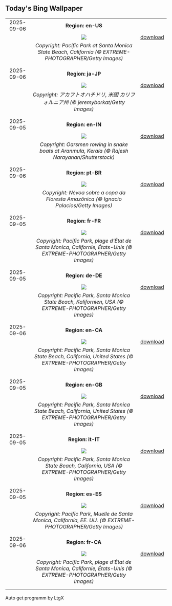 ## Today's Bing Wallpaper
|      |      |      |
| :----: | :----: | :----: |
|2025-09-06|**Region: en-US**||
||![](https://www.bing.com/th?id=OHR.SunsetPier_EN-US7261804528_UHD.jpg&pid=hp&w=1152&h=648&rs=1&c=4)| [download](https://www.bing.com/th?id=OHR.SunsetPier_EN-US7261804528_UHD.jpg)|
||*Copyright: Pacific Park at Santa Monica State Beach, California (© EXTREME-PHOTOGRAPHER/Getty Images)*
||
|||
|2025-09-06|**Region: ja-JP**||
||![](https://www.bing.com/th?id=OHR.RufousHummer_JA-JP7090993703_UHD.jpg&pid=hp&w=1152&h=648&rs=1&c=4)| [download](https://www.bing.com/th?id=OHR.RufousHummer_JA-JP7090993703_UHD.jpg)|
||*Copyright: アカフトオハチドリ, 米国 カリフォルニア州 (© jeremyborkat/Getty Images)*
||
|||
|2025-09-05|**Region: en-IN**||
||![](https://www.bing.com/th?id=OHR.BoatraceOnam_EN-IN9170886628_UHD.jpg&pid=hp&w=1152&h=648&rs=1&c=4)| [download](https://www.bing.com/th?id=OHR.BoatraceOnam_EN-IN9170886628_UHD.jpg)|
||*Copyright: Oarsmen rowing in snake boats at Aranmula, Kerala (© Rajesh Narayanan/Shutterstock)*
||
|||
|2025-09-06|**Region: pt-BR**||
||![](https://www.bing.com/th?id=OHR.DiaAmazonia_PT-BR5240863340_UHD.jpg&pid=hp&w=1152&h=648&rs=1&c=4)| [download](https://www.bing.com/th?id=OHR.DiaAmazonia_PT-BR5240863340_UHD.jpg)|
||*Copyright: Névoa sobre a copa da Floresta Amazônica (© Ignacio Palacios/Getty Images)*
||
|||
|2025-09-05|**Region: fr-FR**||
||![](https://www.bing.com/th?id=OHR.SunsetPier_FR-FR5498949983_UHD.jpg&pid=hp&w=1152&h=648&rs=1&c=4)| [download](https://www.bing.com/th?id=OHR.SunsetPier_FR-FR5498949983_UHD.jpg)|
||*Copyright: Pacific Park, plage d'État de Santa Monica, Californie, États-Unis (© EXTREME-PHOTOGRAPHER/Getty Images)*
||
|||
|2025-09-05|**Region: de-DE**||
||![](https://www.bing.com/th?id=OHR.SunsetPier_DE-DE1211328081_UHD.jpg&pid=hp&w=1152&h=648&rs=1&c=4)| [download](https://www.bing.com/th?id=OHR.SunsetPier_DE-DE1211328081_UHD.jpg)|
||*Copyright: Pacific Park, Santa Monica State Beach, Kalifornien, USA (© EXTREME-PHOTOGRAPHER/Getty Images)*
||
|||
|2025-09-06|**Region: en-CA**||
||![](https://www.bing.com/th?id=OHR.SunsetPier_EN-CA4630719241_UHD.jpg&pid=hp&w=1152&h=648&rs=1&c=4)| [download](https://www.bing.com/th?id=OHR.SunsetPier_EN-CA4630719241_UHD.jpg)|
||*Copyright: Pacific Park, Santa Monica State Beach, California, United States (© EXTREME-PHOTOGRAPHER/Getty Images)*
||
|||
|2025-09-05|**Region: en-GB**||
||![](https://www.bing.com/th?id=OHR.SunsetPier_EN-GB2472786230_UHD.jpg&pid=hp&w=1152&h=648&rs=1&c=4)| [download](https://www.bing.com/th?id=OHR.SunsetPier_EN-GB2472786230_UHD.jpg)|
||*Copyright: Pacific Park, Santa Monica State Beach, California, United States (© EXTREME-PHOTOGRAPHER/Getty Images)*
||
|||
|2025-09-05|**Region: it-IT**||
||![](https://www.bing.com/th?id=OHR.SunsetPier_IT-IT8926979057_UHD.jpg&pid=hp&w=1152&h=648&rs=1&c=4)| [download](https://www.bing.com/th?id=OHR.SunsetPier_IT-IT8926979057_UHD.jpg)|
||*Copyright: Pacific Park, Santa Monica State Beach, California, USA (© EXTREME-PHOTOGRAPHER/Getty Images)*
||
|||
|2025-09-05|**Region: es-ES**||
||![](https://www.bing.com/th?id=OHR.SunsetPier_ES-ES7586673768_UHD.jpg&pid=hp&w=1152&h=648&rs=1&c=4)| [download](https://www.bing.com/th?id=OHR.SunsetPier_ES-ES7586673768_UHD.jpg)|
||*Copyright: Pacific Park, Muelle de Santa Monica, California, EE. UU. (© EXTREME-PHOTOGRAPHER/Getty Images)*
||
|||
|2025-09-06|**Region: fr-CA**||
||![](https://www.bing.com/th?id=OHR.SunsetPier_FR-CA7066243474_UHD.jpg&pid=hp&w=1152&h=648&rs=1&c=4)| [download](https://www.bing.com/th?id=OHR.SunsetPier_FR-CA7066243474_UHD.jpg)|
||*Copyright: Pacific Park, plage d'État de Santa Monica, Californie, États-Unis (© EXTREME-PHOTOGRAPHER/Getty Images)*
||
|||

Auto get programm by LtgX
